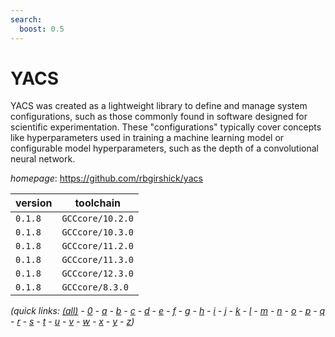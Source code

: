 ```yaml
---
search:
  boost: 0.5
---
```

# YACS

YACS was created as a lightweight library to define and manage system configurations, such as those commonly found in software designed for scientific experimentation. These "configurations" typically cover concepts like hyperparameters used in training a machine learning model or configurable model hyperparameters, such as the depth of a convolutional neural network.

*homepage*: <https://github.com/rbgirshick/yacs>

version | toolchain
--------|----------
``0.1.8`` | ``GCCcore/10.2.0``
``0.1.8`` | ``GCCcore/10.3.0``
``0.1.8`` | ``GCCcore/11.2.0``
``0.1.8`` | ``GCCcore/11.3.0``
``0.1.8`` | ``GCCcore/12.3.0``
``0.1.8`` | ``GCCcore/8.3.0``


*(quick links: [(all)](../index.md) - [0](../0/index.md) - [a](../a/index.md) - [b](../b/index.md) - [c](../c/index.md) - [d](../d/index.md) - [e](../e/index.md) - [f](../f/index.md) - [g](../g/index.md) - [h](../h/index.md) - [i](../i/index.md) - [j](../j/index.md) - [k](../k/index.md) - [l](../l/index.md) - [m](../m/index.md) - [n](../n/index.md) - [o](../o/index.md) - [p](../p/index.md) - [q](../q/index.md) - [r](../r/index.md) - [s](../s/index.md) - [t](../t/index.md) - [u](../u/index.md) - [v](../v/index.md) - [w](../w/index.md) - [x](../x/index.md) - [y](../y/index.md) - [z](../z/index.md))*


